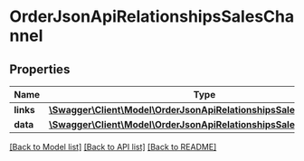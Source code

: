 # OrderJsonApiRelationshipsSalesChannel

## Properties
Name | Type | Description | Notes
------------ | ------------- | ------------- | -------------
**links** | [**\Swagger\Client\Model\OrderJsonApiRelationshipsSalesChannelLinks**](OrderJsonApiRelationshipsSalesChannelLinks.md) |  | [optional] 
**data** | [**\Swagger\Client\Model\OrderJsonApiRelationshipsSalesChannelData**](OrderJsonApiRelationshipsSalesChannelData.md) |  | [optional] 

[[Back to Model list]](../../README.md#documentation-for-models) [[Back to API list]](../../README.md#documentation-for-api-endpoints) [[Back to README]](../../README.md)

